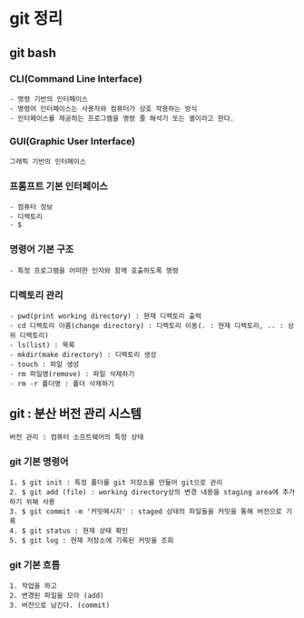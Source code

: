 # git 정리

## git bash

### CLI(Command Line Interface)
    - 명령 기반의 인터페이스
    - 명령어 인터페이스는 사용자와 컴퓨터가 상호 작용하는 방식
    - 인터페이스를 제공하는 프로그램을 명령 줄 해석기 또는 셸이라고 한다.

### GUI(Graphic User Interface)
    그래픽 기반의 인터페이스

### 프롬프트 기본 인터페이스
    - 컴퓨터 정보
    - 디렉토리
    - $

### 명령어 기본 구조
    - 특정 프로그램을 어떠한 인자와 함께 호출하도록 명령

### 디렉토리 관리
    - pwd(print working directory) : 현재 디렉토리 출력
    - cd 디렉토리 이름(change directory) : 디렉토리 이동(. : 현재 디렉토리, .. : 상위 디렉토리)
    - ls(list) : 목록
    - mkdir(make directory) : 디렉토리 생성
    - touch : 파일 생성
    - rm 파일명(remove) : 파일 삭제하기
    - rm -r 폴더명 : 폴더 삭제하기

## git : 분산 버전 관리 시스템
    버전 관리 : 컴퓨터 소프트웨어의 특정 상태

### git 기본 명령어
    1. $ git init : 특정 폴더를 git 저장소를 만들어 git으로 관리
    2. $ git add (file) : working directory상의 변경 내용을 staging area에 추가하기 위해 사용
    3. $ git commit -m '커밋메시지' : staged 상태의 파일들을 커밋을 통해 버전으로 기록
    4. $ git status : 현재 상태 확인
    5. $ git log : 현재 저장소에 기록된 커밋을 조회

### git 기본 흐름
    1. 작업을 하고
    2. 변경된 파일을 모아 (add)
    3. 버전으로 남긴다. (commit)